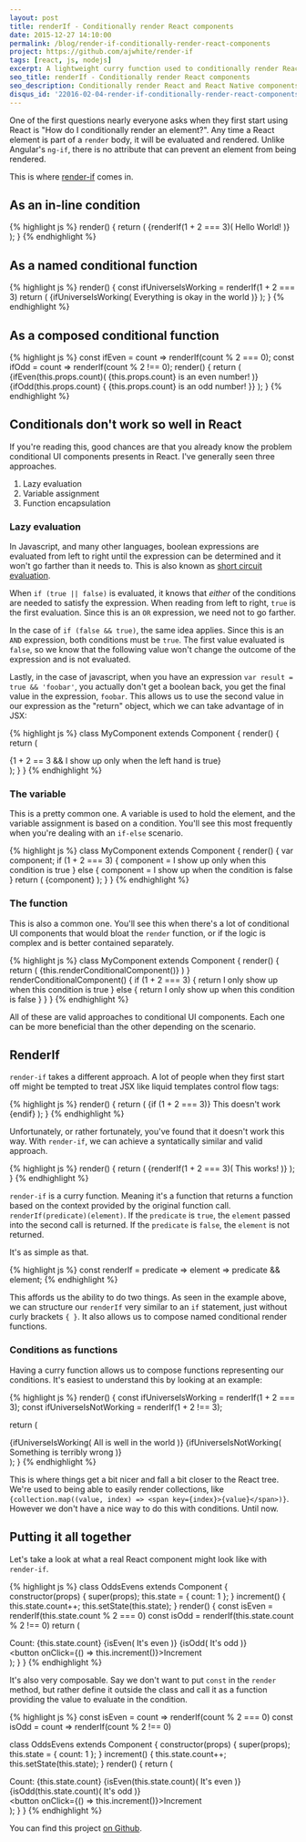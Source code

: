 ```yaml
---
layout: post
title: renderIf - Conditionally render React components
date: 2015-12-27 14:10:00
permalink: /blog/render-if-conditionally-render-react-components
project: https://github.com/ajwhite/render-if
tags: [react, js, nodejs]
excerpt: A lightweight curry function used to conditionally render React components cleanly as a familiar control flow.
seo_title: renderIf - Conditionally render React components
seo_description: Conditionally render React and React Native components without an ugly if-else control flow.
disqus_id: '22016-02-04-render-if-conditionally-render-react-components'
---
```


One of the first questions nearly everyone asks when they first start using React is "How do I conditionally render an element?". Any time a React element is part of a `render` body, it will be evaluated and rendered. Unlike Angular's `ng-if`, there is no attribute that can prevent an element from being rendered.

This is where <a href="https://github.com/ajwhite/render-if" target="_blank" title="RenderIf - Conditionally render React components">render-if</a> comes in.

## As an in-line condition
{% highlight js %}
render() {
  return (
    {renderIf(1 + 2 === 3)(
      <span>Hello World!</span>
    )}
  );
}
{% endhighlight %}

## As a named conditional function
{% highlight js %}
render() {
  const ifUniverseIsWorking = renderIf(1 + 2 === 3)
  return (
    {ifUniverseIsWorking(
      <span>Everything is okay in the world</span>
    )}
  );
}
{% endhighlight %}

## As a composed conditional function
{% highlight js %}
const ifEven = count => renderIf(count % 2 === 0);
const ifOdd = count => renderIf(count % 2 !== 0);
render() {
  return (
    {ifEven(this.props.count)(
      <span>{this.props.count} is an even number!</span>
    )}
    {ifOdd(this.props.count) {
      <span>{this.props.count} is an odd number!</span>
    }}
  );
}
{% endhighlight %}

## Conditionals don't work so well in React

If you're reading this, good chances are that you already know the problem conditional UI components presents in React. I've generally seen three approaches.

1. Lazy evaluation
2. Variable assignment
3. Function encapsulation

### Lazy evaluation

In Javascript, and many other languages, boolean expressions are evaluated from left to right until the expression can be determined and it won't go farther than it needs to. This is also known as <a href="https://en.wikipedia.org/wiki/Short-circuit_evaluation" target="_blank" title="Short Circuit evaluation">short circuit evaluation</a>.

When `if (true || false)` is evaluated, it knows that _either_ of the conditions are needed to satisfy the expression. When reading from left to right, `true` is the first evaluation. Since this is an `OR` expression, we need not to go farther.

In the case of `if (false && true)`, the same idea applies. Since this is an `AND` expression, both conditions must be `true`. The first value evaluated is `false`, so we know that the following value won't change the outcome of the expression and is not evaluated.

Lastly, in the case of javascript, when you have an expression `var result = true && 'foobar'`, you actually don't get a boolean back, you get the final value in the expression, `foobar`. This allows us to use the second value in our expression as the "return" object, which we can take advantage of in JSX:

{% highlight js %}
class MyComponent extends Component {
  render() {
    return (
      <div>
      {1 + 2 == 3 && <span>I show up only when the left hand is true</span>}
      </div>
    );
  }
}
{% endhighlight %}

### The variable

This is a pretty common one. A variable is used to hold the element, and the variable assignment is based on a condition. You'll see this most frequently when you're dealing with an `if-else` scenario.

{% highlight js %}
class MyComponent extends Component {
  render() {
    var component;
    if (1 + 2 === 3) {
      component = <span>I show up only when this condition is true</span>
    } else {
      component = <span>I show up when the condition is false</span>
    }
    return (
      {component}
    );
  }
}
{% endhighlight %}

### The function

This is also a common one. You'll see this when there's a lot of conditional UI components that would bloat the `render` function, or if the logic is complex and is better contained separately.

{% highlight js %}
class MyComponent extends Component {
  render() {
    return (
      {this.renderConditionalComponent()}
    )
  }
  renderConditionalComponent() {
    if (1 + 2 === 3) {
      return <span>I only show up when this condition is true</span>
    } else {
      return <span>I only show up when this condition is false</span>
    }
  }
}
{% endhighlight %}

All of these are valid approaches to conditional UI components. Each one can be more beneficial than the other depending on the scenario.

## RenderIf

`render-if` takes a different approach. A lot of people when they first start off might be tempted to treat JSX like liquid templates control flow tags:

{% highlight js %}
render() {
  return (
    {if (1 + 2 === 3)}
      <span>This doesn't work</span>
    {endif}
  );
}
{% endhighlight %}

Unfortunately, or rather fortunately, you've found that it doesn't work this way. With `render-if`, we can achieve a syntatically similar and valid approach.

{% highlight js %}
render() {
  return (
    {renderIf(1 + 2 === 3)(
      <span>This works!</span>
    )}
  );
}
{% endhighlight %}

`render-if` is a curry function. Meaning it's a function that returns a function based on the context provided by the original function call. `renderIf(predicate)(element)`. If the `predicate` is `true`, the `element` passed into the second call is returned. If the `predicate` is `false`, the `element` is not returned.

It's as simple as that.

{% highlight js %}
const renderIf = predicate => element => predicate && element;
{% endhighlight %}

This affords us the ability to do two things. As seen in the example above, we can structure our `renderIf` very similar to an `if` statement, just without curly brackets `{ }`. It also allows us to compose named conditional render functions.

### Conditions as functions

Having a curry function allows us to compose functions representing our conditions. It's easiest to understand this by looking at an example:

{% highlight js %}
render() {
  const ifUniverseIsWorking = renderIf(1 + 2 === 3);
  const ifUniverseIsNotWorking = renderIf(1 + 2 !== 3);

  return (
    <div>
    {ifUniverseIsWorking(
      <span>All is well in the world</span>
    )}
    {ifUniverseIsNotWorking(
      <span>Something is terribly wrong</span>
    )}
    </div>
  );
}
{% endhighlight %}

This is where things get a bit nicer and fall a bit closer to the React tree. We're used to being able to easily render collections, like `{collection.map((value, index) => <span key={index}>{value}</span>)}`. However we don't have a nice way to do this with conditions. Until now.

## Putting it all together

Let's take a look at what a real React component might look like with `render-if`.

{% highlight js %}
class OddsEvens extends Component {
  constructor(props) {
    super(props);
    this.state = {
      count: 1
    };
  }
  increment() {
    this.state.count++;
    this.setState(this.state);
  }
  render() {
    const isEven = renderIf(this.state.count % 2 === 0)
    const isOdd = renderIf(this.state.count % 2 !== 0)
    return (
      <div>
        <div>
          <span>Count: {this.state.count}</span>
          {isEven(
            <span>It's even</span>
          )}
          {isOdd(
            <span>It's odd</span>
          )}
        </div>
        <button onClick={() => this.increment()}>Increment</button>
      </div>
    );
  }
}
{% endhighlight %}

It's also very composable. Say we don't want to put `const` in the `render` method, but rather define it outside the class and call it as a function providing the value to evaluate in the condition.


{% highlight js %}
const isEven = count => renderIf(count % 2 === 0)
const isOdd = count => renderIf(count % 2 !== 0)

class OddsEvens extends Component {
  constructor(props) {
    super(props);
    this.state = {
      count: 1
    };
  }
  increment() {
    this.state.count++;
    this.setState(this.state);
  }
  render() {
    return (
      <div>
        <div>
          <span>Count: {this.state.count}</span>
          {isEven(this.state.count)(
            <span>It's even</span>
          )}
          {isOdd(this.state.count)(
            <span>It's odd</span>
          )}
        </div>
        <button onClick={() => this.increment()}>Increment</button>
      </div>
    );
  }
}
{% endhighlight %}

You can find this project <a href="https://github.com/ajwhite/render-if" target="_blank" title="RenderIf - Conditionally render React components">on Github</a>.
